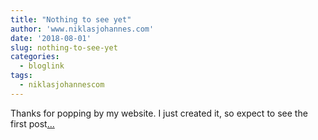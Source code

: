 ```yaml
---
title: "Nothing to see yet"
author: 'www.niklasjohannes.com'
date: '2018-08-01'
slug: nothing-to-see-yet
categories:
  - bloglink
tags:
  - niklasjohannescom
---
```


Thanks for popping by my website. I just created it, so expect to see the first post[... <i class="fas fa-external-link-alt"></i>](https://niklasjohannes.com/post/nothing-to-see-yet/)

